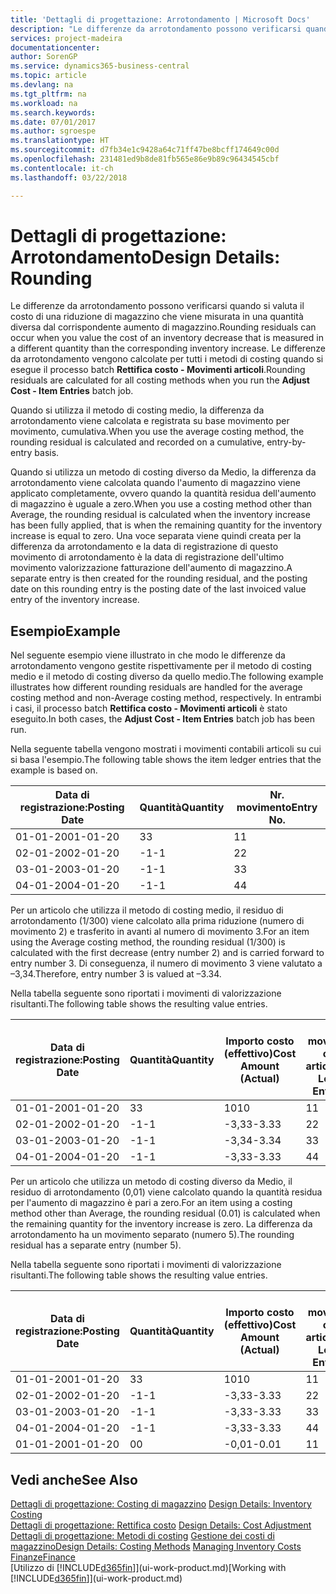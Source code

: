 ```yaml
---
title: 'Dettagli di progettazione: Arrotondamento | Microsoft Docs'
description: "Le differenze da arrotondamento possono verificarsi quando si valuta il costo di una riduzione di magazzino che viene misurata in una quantità diversa dal corrispondente aumento di magazzino. Le differenze da arrotondamento vengono calcolate per tutti i metodi di costing quando si esegue il processo batch **Rettifica costo - Movimenti articoli**."
services: project-madeira
documentationcenter: 
author: SorenGP
ms.service: dynamics365-business-central
ms.topic: article
ms.devlang: na
ms.tgt_pltfrm: na
ms.workload: na
ms.search.keywords: 
ms.date: 07/01/2017
ms.author: sgroespe
ms.translationtype: HT
ms.sourcegitcommit: d7fb34e1c9428a64c71ff47be8bcff174649c00d
ms.openlocfilehash: 231481ed9b8de81fb565e86e9b89c96434545cbf
ms.contentlocale: it-ch
ms.lasthandoff: 03/22/2018

---
```

# <a name="design-details-rounding"></a><span data-ttu-id="1532a-104">Dettagli di progettazione: Arrotondamento</span><span class="sxs-lookup"><span data-stu-id="1532a-104">Design Details: Rounding</span></span>
<span data-ttu-id="1532a-105">Le differenze da arrotondamento possono verificarsi quando si valuta il costo di una riduzione di magazzino che viene misurata in una quantità diversa dal corrispondente aumento di magazzino.</span><span class="sxs-lookup"><span data-stu-id="1532a-105">Rounding residuals can occur when you value the cost of an inventory decrease that is measured in a different quantity than the corresponding inventory increase.</span></span> <span data-ttu-id="1532a-106">Le differenze da arrotondamento vengono calcolate per tutti i metodi di costing quando si esegue il processo batch **Rettifica costo - Movimenti articoli**.</span><span class="sxs-lookup"><span data-stu-id="1532a-106">Rounding residuals are calculated for all costing methods when you run the **Adjust Cost - Item Entries** batch job.</span></span>  

 <span data-ttu-id="1532a-107">Quando si utilizza il metodo di costing medio, la differenza da arrotondamento viene calcolata e registrata su base movimento per movimento, cumulativa.</span><span class="sxs-lookup"><span data-stu-id="1532a-107">When you use the average costing method, the rounding residual is calculated and recorded on a cumulative, entry-by-entry basis.</span></span>  

 <span data-ttu-id="1532a-108">Quando si utilizza un metodo di costing diverso da Medio, la differenza da arrotondamento viene calcolata quando l'aumento di magazzino viene applicato completamente, ovvero quando la quantità residua dell'aumento di magazzino è uguale a zero.</span><span class="sxs-lookup"><span data-stu-id="1532a-108">When you use a costing method other than Average, the rounding residual is calculated when the inventory increase has been fully applied, that is when the remaining quantity for the inventory increase is equal to zero.</span></span> <span data-ttu-id="1532a-109">Una voce separata viene quindi creata per la differenza da arrotondamento e la data di registrazione di questo movimento di arrotondamento è la data di registrazione dell'ultimo movimento valorizzazione fatturazione dell'aumento di magazzino.</span><span class="sxs-lookup"><span data-stu-id="1532a-109">A separate entry is then created for the rounding residual, and the posting date on this rounding entry is the posting date of the last invoiced value entry of the inventory increase.</span></span>  

## <a name="example"></a><span data-ttu-id="1532a-110">Esempio</span><span class="sxs-lookup"><span data-stu-id="1532a-110">Example</span></span>  
 <span data-ttu-id="1532a-111">Nel seguente esempio viene illustrato in che modo le differenze da arrotondamento vengono gestite rispettivamente per il metodo di costing medio e il metodo di costing diverso da quello medio.</span><span class="sxs-lookup"><span data-stu-id="1532a-111">The following example illustrates how different rounding residuals are handled for the average costing method and non-Average costing method, respectively.</span></span> <span data-ttu-id="1532a-112">In entrambi i casi, il processo batch **Rettifica costo - Movimenti articoli** è stato eseguito.</span><span class="sxs-lookup"><span data-stu-id="1532a-112">In both cases, the **Adjust Cost - Item Entries** batch job has been run.</span></span>  

 <span data-ttu-id="1532a-113">Nella seguente tabella vengono mostrati i movimenti contabili articoli su cui si basa l'esempio.</span><span class="sxs-lookup"><span data-stu-id="1532a-113">The following table shows the item ledger entries that the example is based on.</span></span>  

|<span data-ttu-id="1532a-114">Data di registrazione:</span><span class="sxs-lookup"><span data-stu-id="1532a-114">Posting Date</span></span>|<span data-ttu-id="1532a-115">Quantità</span><span class="sxs-lookup"><span data-stu-id="1532a-115">Quantity</span></span>|<span data-ttu-id="1532a-116">Nr. movimento</span><span class="sxs-lookup"><span data-stu-id="1532a-116">Entry No.</span></span>|  
|------------------|--------------|---------------|  
|<span data-ttu-id="1532a-117">01-01-20</span><span class="sxs-lookup"><span data-stu-id="1532a-117">01-01-20</span></span>|<span data-ttu-id="1532a-118">3</span><span class="sxs-lookup"><span data-stu-id="1532a-118">3</span></span>|<span data-ttu-id="1532a-119">1</span><span class="sxs-lookup"><span data-stu-id="1532a-119">1</span></span>|  
|<span data-ttu-id="1532a-120">02-01-20</span><span class="sxs-lookup"><span data-stu-id="1532a-120">02-01-20</span></span>|<span data-ttu-id="1532a-121">-1</span><span class="sxs-lookup"><span data-stu-id="1532a-121">-1</span></span>|<span data-ttu-id="1532a-122">2</span><span class="sxs-lookup"><span data-stu-id="1532a-122">2</span></span>|  
|<span data-ttu-id="1532a-123">03-01-20</span><span class="sxs-lookup"><span data-stu-id="1532a-123">03-01-20</span></span>|<span data-ttu-id="1532a-124">-1</span><span class="sxs-lookup"><span data-stu-id="1532a-124">-1</span></span>|<span data-ttu-id="1532a-125">3</span><span class="sxs-lookup"><span data-stu-id="1532a-125">3</span></span>|  
|<span data-ttu-id="1532a-126">04-01-20</span><span class="sxs-lookup"><span data-stu-id="1532a-126">04-01-20</span></span>|<span data-ttu-id="1532a-127">-1</span><span class="sxs-lookup"><span data-stu-id="1532a-127">-1</span></span>|<span data-ttu-id="1532a-128">4</span><span class="sxs-lookup"><span data-stu-id="1532a-128">4</span></span>|  

 <span data-ttu-id="1532a-129">Per un articolo che utilizza il metodo di costing medio, il residuo di arrotondamento (1/300) viene calcolato alla prima riduzione (numero di movimento 2) e trasferito in avanti al numero di movimento 3.</span><span class="sxs-lookup"><span data-stu-id="1532a-129">For an item using the Average costing method, the rounding residual (1/300) is calculated with the first decrease (entry number 2) and is carried forward to entry number 3.</span></span> <span data-ttu-id="1532a-130">Di conseguenza, il numero di movimento 3 viene valutato a –3,34.</span><span class="sxs-lookup"><span data-stu-id="1532a-130">Therefore, entry number 3 is valued at –3.34.</span></span>  

 <span data-ttu-id="1532a-131">Nella tabella seguente sono riportati i movimenti di valorizzazione risultanti.</span><span class="sxs-lookup"><span data-stu-id="1532a-131">The following table shows the resulting value entries.</span></span>  

|<span data-ttu-id="1532a-132">Data di registrazione:</span><span class="sxs-lookup"><span data-stu-id="1532a-132">Posting Date</span></span>|<span data-ttu-id="1532a-133">Quantità</span><span class="sxs-lookup"><span data-stu-id="1532a-133">Quantity</span></span>|<span data-ttu-id="1532a-134">Importo costo (effettivo)</span><span class="sxs-lookup"><span data-stu-id="1532a-134">Cost Amount (Actual)</span></span>|<span data-ttu-id="1532a-135">Nr. movimento cont. articolo</span><span class="sxs-lookup"><span data-stu-id="1532a-135">Item Ledger Entry No.</span></span>|<span data-ttu-id="1532a-136">Nr. movimento</span><span class="sxs-lookup"><span data-stu-id="1532a-136">Entry No.</span></span>|  
|------------------|--------------|----------------------------|---------------------------|---------------|  
|<span data-ttu-id="1532a-137">01-01-20</span><span class="sxs-lookup"><span data-stu-id="1532a-137">01-01-20</span></span>|<span data-ttu-id="1532a-138">3</span><span class="sxs-lookup"><span data-stu-id="1532a-138">3</span></span>|<span data-ttu-id="1532a-139">10</span><span class="sxs-lookup"><span data-stu-id="1532a-139">10</span></span>|<span data-ttu-id="1532a-140">1</span><span class="sxs-lookup"><span data-stu-id="1532a-140">1</span></span>|<span data-ttu-id="1532a-141">1</span><span class="sxs-lookup"><span data-stu-id="1532a-141">1</span></span>|  
|<span data-ttu-id="1532a-142">02-01-20</span><span class="sxs-lookup"><span data-stu-id="1532a-142">02-01-20</span></span>|<span data-ttu-id="1532a-143">-1</span><span class="sxs-lookup"><span data-stu-id="1532a-143">-1</span></span>|<span data-ttu-id="1532a-144">-3,33</span><span class="sxs-lookup"><span data-stu-id="1532a-144">-3.33</span></span>|<span data-ttu-id="1532a-145">2</span><span class="sxs-lookup"><span data-stu-id="1532a-145">2</span></span>|<span data-ttu-id="1532a-146">2</span><span class="sxs-lookup"><span data-stu-id="1532a-146">2</span></span>|  
|<span data-ttu-id="1532a-147">03-01-20</span><span class="sxs-lookup"><span data-stu-id="1532a-147">03-01-20</span></span>|<span data-ttu-id="1532a-148">-1</span><span class="sxs-lookup"><span data-stu-id="1532a-148">-1</span></span>|<span data-ttu-id="1532a-149">-3,34</span><span class="sxs-lookup"><span data-stu-id="1532a-149">-3.34</span></span>|<span data-ttu-id="1532a-150">3</span><span class="sxs-lookup"><span data-stu-id="1532a-150">3</span></span>|<span data-ttu-id="1532a-151">3</span><span class="sxs-lookup"><span data-stu-id="1532a-151">3</span></span>|  
|<span data-ttu-id="1532a-152">04-01-20</span><span class="sxs-lookup"><span data-stu-id="1532a-152">04-01-20</span></span>|<span data-ttu-id="1532a-153">-1</span><span class="sxs-lookup"><span data-stu-id="1532a-153">-1</span></span>|<span data-ttu-id="1532a-154">-3,33</span><span class="sxs-lookup"><span data-stu-id="1532a-154">-3.33</span></span>|<span data-ttu-id="1532a-155">4</span><span class="sxs-lookup"><span data-stu-id="1532a-155">4</span></span>|<span data-ttu-id="1532a-156">4</span><span class="sxs-lookup"><span data-stu-id="1532a-156">4</span></span>|  

 <span data-ttu-id="1532a-157">Per un articolo che utilizza un metodo di costing diverso da Medio, il residuo di arrotondamento (0,01) viene calcolato quando la quantità residua per l'aumento di magazzino è pari a zero.</span><span class="sxs-lookup"><span data-stu-id="1532a-157">For an item using a costing method other than Average, the rounding residual (0.01) is calculated when the remaining quantity for the inventory increase is zero.</span></span> <span data-ttu-id="1532a-158">La differenza da arrotondamento ha un movimento separato (numero 5).</span><span class="sxs-lookup"><span data-stu-id="1532a-158">The rounding residual has a separate entry (number 5).</span></span>  

 <span data-ttu-id="1532a-159">Nella tabella seguente sono riportati i movimenti di valorizzazione risultanti.</span><span class="sxs-lookup"><span data-stu-id="1532a-159">The following table shows the resulting value entries.</span></span>  

|<span data-ttu-id="1532a-160">Data di registrazione:</span><span class="sxs-lookup"><span data-stu-id="1532a-160">Posting Date</span></span>|<span data-ttu-id="1532a-161">Quantità</span><span class="sxs-lookup"><span data-stu-id="1532a-161">Quantity</span></span>|<span data-ttu-id="1532a-162">Importo costo (effettivo)</span><span class="sxs-lookup"><span data-stu-id="1532a-162">Cost Amount (Actual)</span></span>|<span data-ttu-id="1532a-163">Nr. movimento cont. articolo</span><span class="sxs-lookup"><span data-stu-id="1532a-163">Item Ledger Entry No.</span></span>|<span data-ttu-id="1532a-164">Nr. movimento</span><span class="sxs-lookup"><span data-stu-id="1532a-164">Entry No.</span></span>|  
|------------------|--------------|----------------------------|---------------------------|---------------|  
|<span data-ttu-id="1532a-165">01-01-20</span><span class="sxs-lookup"><span data-stu-id="1532a-165">01-01-20</span></span>|<span data-ttu-id="1532a-166">3</span><span class="sxs-lookup"><span data-stu-id="1532a-166">3</span></span>|<span data-ttu-id="1532a-167">10</span><span class="sxs-lookup"><span data-stu-id="1532a-167">10</span></span>|<span data-ttu-id="1532a-168">1</span><span class="sxs-lookup"><span data-stu-id="1532a-168">1</span></span>|<span data-ttu-id="1532a-169">1</span><span class="sxs-lookup"><span data-stu-id="1532a-169">1</span></span>|  
|<span data-ttu-id="1532a-170">02-01-20</span><span class="sxs-lookup"><span data-stu-id="1532a-170">02-01-20</span></span>|<span data-ttu-id="1532a-171">-1</span><span class="sxs-lookup"><span data-stu-id="1532a-171">-1</span></span>|<span data-ttu-id="1532a-172">-3,33</span><span class="sxs-lookup"><span data-stu-id="1532a-172">-3.33</span></span>|<span data-ttu-id="1532a-173">2</span><span class="sxs-lookup"><span data-stu-id="1532a-173">2</span></span>|<span data-ttu-id="1532a-174">2</span><span class="sxs-lookup"><span data-stu-id="1532a-174">2</span></span>|  
|<span data-ttu-id="1532a-175">03-01-20</span><span class="sxs-lookup"><span data-stu-id="1532a-175">03-01-20</span></span>|<span data-ttu-id="1532a-176">-1</span><span class="sxs-lookup"><span data-stu-id="1532a-176">-1</span></span>|<span data-ttu-id="1532a-177">-3,33</span><span class="sxs-lookup"><span data-stu-id="1532a-177">-3.33</span></span>|<span data-ttu-id="1532a-178">3</span><span class="sxs-lookup"><span data-stu-id="1532a-178">3</span></span>|<span data-ttu-id="1532a-179">3</span><span class="sxs-lookup"><span data-stu-id="1532a-179">3</span></span>|  
|<span data-ttu-id="1532a-180">04-01-20</span><span class="sxs-lookup"><span data-stu-id="1532a-180">04-01-20</span></span>|<span data-ttu-id="1532a-181">-1</span><span class="sxs-lookup"><span data-stu-id="1532a-181">-1</span></span>|<span data-ttu-id="1532a-182">-3,33</span><span class="sxs-lookup"><span data-stu-id="1532a-182">-3.33</span></span>|<span data-ttu-id="1532a-183">4</span><span class="sxs-lookup"><span data-stu-id="1532a-183">4</span></span>|<span data-ttu-id="1532a-184">4</span><span class="sxs-lookup"><span data-stu-id="1532a-184">4</span></span>|  
|<span data-ttu-id="1532a-185">01-01-20</span><span class="sxs-lookup"><span data-stu-id="1532a-185">01-01-20</span></span>|<span data-ttu-id="1532a-186">0</span><span class="sxs-lookup"><span data-stu-id="1532a-186">0</span></span>|<span data-ttu-id="1532a-187">-0,01</span><span class="sxs-lookup"><span data-stu-id="1532a-187">-0.01</span></span>|<span data-ttu-id="1532a-188">1</span><span class="sxs-lookup"><span data-stu-id="1532a-188">1</span></span>|<span data-ttu-id="1532a-189">5</span><span class="sxs-lookup"><span data-stu-id="1532a-189">5</span></span>|  

## <a name="see-also"></a><span data-ttu-id="1532a-190">Vedi anche</span><span class="sxs-lookup"><span data-stu-id="1532a-190">See Also</span></span>  
 <span data-ttu-id="1532a-191">[Dettagli di progettazione: Costing di magazzino](design-details-inventory-costing.md) </span><span class="sxs-lookup"><span data-stu-id="1532a-191">[Design Details: Inventory Costing](design-details-inventory-costing.md) </span></span>  
 <span data-ttu-id="1532a-192">[Dettagli di progettazione: Rettifica costo](design-details-cost-adjustment.md) </span><span class="sxs-lookup"><span data-stu-id="1532a-192">[Design Details: Cost Adjustment](design-details-cost-adjustment.md) </span></span>  
 <span data-ttu-id="1532a-193">[Dettagli di progettazione: Metodi di costing](design-details-costing-methods.md) [Gestione dei costi di magazzino](finance-manage-inventory-costs.md)</span><span class="sxs-lookup"><span data-stu-id="1532a-193">[Design Details: Costing Methods](design-details-costing-methods.md) [Managing Inventory Costs](finance-manage-inventory-costs.md)</span></span>  
 [<span data-ttu-id="1532a-194">Finanze</span><span class="sxs-lookup"><span data-stu-id="1532a-194">Finance</span></span>](finance.md)  
 <span data-ttu-id="1532a-195">[Utilizzo di [!INCLUDE[d365fin](includes/d365fin_md.md)]](ui-work-product.md)</span><span class="sxs-lookup"><span data-stu-id="1532a-195">[Working with [!INCLUDE[d365fin](includes/d365fin_md.md)]](ui-work-product.md)</span></span>

